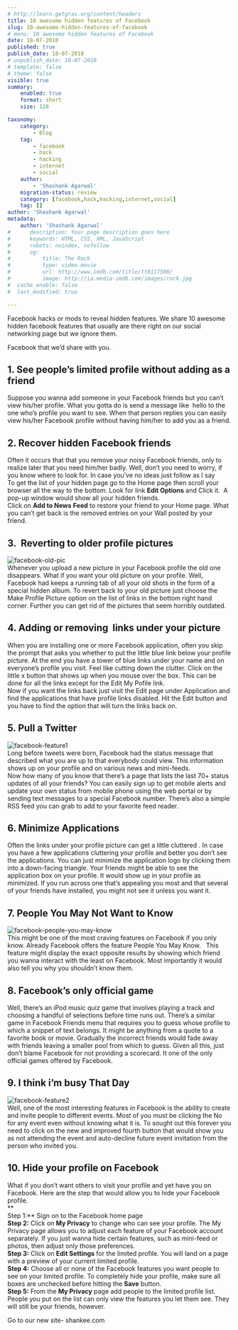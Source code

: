 ```yaml
---
# http://learn.getgrav.org/content/headers
title: 10 awesome hidden features of Facebook
slug: 10-awesome-hidden-features-of-facebook
# menu: 10 awesome hidden features of Facebook
date: 18-07-2010
published: true
publish_date: 18-07-2010
# unpublish_date: 18-07-2010
# template: false
# theme: false
visible: true
summary:
    enabled: true
    format: short
    size: 128

taxonomy:
    category:
        - Blog
    tag:
        - facebook
        - hack
        - hacking
        - internet
        - social
    author:
        - 'Shashank Agarwal'
    migration-status: review
    category: [facebook,hack,hacking,internet,social]
    tag: []
author: 'Shashank Agarwal'
metadata:
    author: 'Shashank Agarwal'
#      description: Your page description goes here
#      keywords: HTML, CSS, XML, JavaScript
#      robots: noindex, nofollow
#      og:
#          title: The Rock
#          type: video.movie
#          url: http://www.imdb.com/title/tt0117500/
#          image: http://ia.media-imdb.com/images/rock.jpg
#  cache_enable: false
#  last_modified: true

---
```


Facebook hacks or mods to reveal hidden features. We share 10 awesome hidden facebook features that usually are there right on our social networking page but we ignore them.

Facebook that we’d share with you.

## 1. See people’s limited profile without adding as a friend

Suppose you wanna add someone in your Facebook friends but you can’t view his/her profile. What you gotta do is send a message like  hello to the one who’s profile you want to see. When that person replies you can easily view his/her Facebook profile without having him/her to add you as a friend.

## 2. Recover hidden Facebook friends

Often it occurs that that you remove your noisy Facebook friends, only to realize later that you need him/her badly. Well, don’t you need to worry, if you know where to look for. In case you’ve no ideas just follow as I say  
To get the list of your hidden page go to the Home page then scroll your browser all the way to the bottom. Look for link **Edit Options** and Click it.  A pop-up window would show all your hidden friends.  
Click on **Add to News** **Feed** to restore your friend to your Home page. What you can’t get back is the removed entries on your Wall posted by your friend.

## 3.  Reverting to older profile pictures

![facebook-old-pic](http://blog.taragana.com/wp-content/uploads/2009/08/facebook-old-pic.png)  
Whenever you upload a new picture in your Facebook profile the old one disappears. What if you want your old picture on your profile. Well, Facebook had keeps a running tab of all your old shots in the form of a special hidden album. To revert back to your old picture just choose the Make Profile Picture option on the list of links in the bottom right hand corner. Further you can get rid of the pictures that seem horribly outdated.

## 4. Adding or removing  links under your picture

When you are installing one or more Facebook application, often you skip the prompt that asks you whether to put the little blue link below your profile picture. At the end you have a tower of blue links under your name and on everyone’s profile you visit. Feel like cutting down the clutter. Click on the little x button that shows up when you mouse over the box. This can be done for all the links except for the Edit My Pofile link.  
Now if you want the links back just visit the Edit page under Application and find the applications that have profile links disabled. Hit the Edit button and you have to find the option that will turn the links back on.

## 5. Pull a **Twitter**

![facebook-feature1](http://blog.taragana.com/wp-content/uploads/2009/08/facebook-feature1.png)  
Long before tweets were born, Facebook had the status message that described what you are up to that everybody could view. This information shows up on your profile and on various news and mini-feeds.  
Now how many of you know that there’s a page that lists the last 70+ status updates of all your friends? You can easily sign up to get mobile alerts and update your own status from mobile phone using the web portal or by sending text messages to a special Facebook number. There’s also a simple RSS feed you can grab to add to your favorite feed reader.

## 6. Minimize Applications

Often the links under your profile picture can get a little cluttered . In case you have a few applications cluttering your profile and better you don’t see the applications. You can just minimize the application logo by clicking them into a down-facing triangle. Your friends might be able to see the application box on your profile. It would show up in your profile as minimized. If you run across one that’s appealing you most and that several of your friends have installed, you might not see it unless you want it.

## 7. People You May Not Want to Know

![facebook-people-you-may-know](http://blog.taragana.com/wp-content/uploads/2009/08/facebook-people-you-may-know.png)  
This might be one of the most craving features on Facebook if you only know. Already Facebook offers the feature People You May Know.   This feature might display the exact opposite results by showing which friend you wanna interact with the least on Facebook. Most importantly it would also tell you why you shouldn’t know them.

## 8. Facebook’s only official game

Well, there’s an iPod music quiz game that involves playing a track and choosing a handful of selections before time runs out. There’s a similar game in Facebook Friends menu that requires you to guess whose profile to which a snippet of text belongs. It might be anything from a quote to a favorite book or movie. Gradually the incorrect friends would fade away with friends leaving a smaller pool from which to guess. Given all this, just don’t blame Facebook for not providing a scorecard. It one of the only official games offered by Facebook.

## 9. I think i’m busy That Day

![facebook-feature2](http://blog.taragana.com/wp-content/uploads/2009/08/facebook-feature2.png)  
Well, one of the most interesting features in Facebook is the ability to create and invite people to different events. Most of you must be clicking the No for any event even without knowing what it is. To sought out this forever you need to click on the new and improved fourth button that would show you as not attending the event and auto-decline future event invitation from the person who invited you.

## 10. Hide your profile on Facebook

What if you don’t want others to visit your profile and yet have you on Facebook. Here are the step that would allow you to hide your Facebook profile.  
**  
Step 1:** Sign on to the Facebook home page  
**Step 2:** Click on **My Privacy** to change who can see your profile. The My Privacy page allows you to adjust each feature of your Facebook account separately. If you just wanna hide certain features, such as mini-feed or photos, then adjust only those preferences.  
**Step 3:** Click on **Edit Settings** for the limited profile. You will land on a page with a preview of your current limited profile.  
**Step 4:** Choose all or none of the Facebook features you want people to see on your limited profile. To completely hide your profile, make sure all boxes are unchecked before hitting the **Save** button.  
**Step 5:** From the **My Privacy** page add people to the limited profile list. People you put on the list can only view the features you let them see. They will still be your friends, however.

Go to our new site- shankee.com
